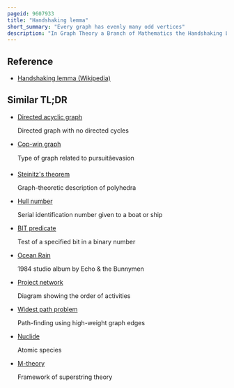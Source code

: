 ```yaml
---
pageid: 9607933
title: "Handshaking lemma"
short_summary: "Every graph has evenly many odd vertices"
description: "In Graph Theory a Branch of Mathematics the Handshaking Lemma is the Statement that in every Finite undirected Graph the Number of Vertices that touch an odd Number of Edges is even. For Example if there is a Group of People shaking hands the Number of People who shake an odd Number of other People's Hands is even. The Handshaking Lemma is a Consequence of the Degree Sum Formula sometimes also called handshaking Lemma according to which the Sum of the Degrees Equals twice the Number of Edges in the Graph. Both Results have been proved by leonhard Euler in his famous Paper on the seven Bridges of Knigsberg which began the Study of Graph Theory."
---
```


## Reference

- [Handshaking lemma (Wikipedia)](https://en.wikipedia.org/?curid=9607933)

## Similar TL;DR

- [Directed acyclic graph](/tldr/en/directed-acyclic-graph)

  Directed graph with no directed cycles

- [Cop-win graph](/tldr/en/cop-win-graph)

  Type of graph related to pursuitâevasion

- [Steinitz's theorem](/tldr/en/steinitzs-theorem)

  Graph-theoretic description of polyhedra

- [Hull number](/tldr/en/hull-number)

  Serial identification number given to a boat or ship

- [BIT predicate](/tldr/en/bit-predicate)

  Test of a specified bit in a binary number

- [Ocean Rain](/tldr/en/ocean-rain)

  1984 studio album by Echo & the Bunnymen

- [Project network](/tldr/en/project-network)

  Diagram showing the order of activities

- [Widest path problem](/tldr/en/widest-path-problem)

  Path-finding using high-weight graph edges

- [Nuclide](/tldr/en/nuclide)

  Atomic species

- [M-theory](/tldr/en/m-theory)

  Framework of superstring theory
